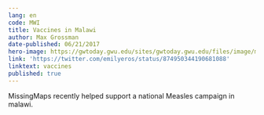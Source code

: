 ```yaml
---
lang: en
code: MWI
title: Vaccines in Malawi
author: Max Grossman
date-published: 06/21/2017
hero-image: https://gwtoday.gwu.edu/sites/gwtoday.gwu.edu/files/image/map-a-thon-up-2016-ZWM_9572_1500.jpg
link: 'https://twitter.com/emilyeros/status/874950344190681088'
linktext: vaccines
published: true
---
```

MissingMaps recently helped support a national Measles campaign in malawi.
